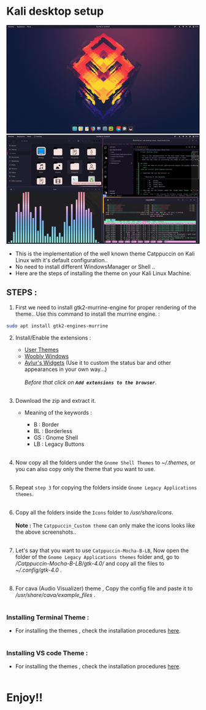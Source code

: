 # Kali desktop setup

![Markdown image](Assets/scr2.png)
![Markdown image](Assets/src1.png)

* This is the implementation of the well known theme Catppuccin on Kali  
 Linux with it's default configuration..
* No need to install different WindowsManager or Shell ..
* Here are the steps of installing the theme on your Kali Linux Machine.

## STEPS :
1. First we need to install gtk2-murrine-engine for proper rendering of 
  the theme.. Use this command to install the murrine engine. :
```bash
sudo apt install gtk2-engines-murrine
``` 
2. Install/Enable the extensions : 
   * [User Themes](https://extensions.gnome.org/extension/19/user-themes/)
   * [Woobly Windows](https://extensions.gnome.org/extension/3210/compiz-windows-effect/)
   * [Aylur's Widgets](https://extensions.gnome.org/extension/5338/aylurs-widgets/) (Use it to custom the status bar and other appearances in your own way...)<br><br> 
   *Before that click on **`Add extensions to the browser`***.
    <br><br>
3. Download the zip and extract it. 

    * Meaning of the keywords :

        * B  : Border
        * BL : Borderless
        * GS : Gnome Shell
        * LB : Legacy Buttons
        <br><br>
4. Now copy all the folders under the `Gnome Shell Themes` to *~/.themes*,
  or you can also copy only the theme that you want to use.
    <br><br>
5. Repeat `step 3` for copying the folders inside `Gnome Legacy Applications themes`.
    <br><br>
6. Copy all the folders inside the `Icons` folder to */usr/share/icons*.<br><br>
   **Note :** The `Catppuccin_Custom theme` can only make the icons looks like the above screenshots..
    <br><br>
7. Let's say that you want to use `Catppuccin-Mocha-B-LB`, Now open the  
  folder of the `Gnome Legacy Applications themes` 
  folder and, go to */Catppuccin-Mocha-B-LB/gtk-4.0/* and copy  all the files to 
  *~/.config/gtk-4.0* .<br><br>
8. For cava (Audio Visualizer) theme , Copy the config file and paste it 
   to */usr/share/cava/example_files* .
  <br><br>
### Installing Terminal Theme :
 * For installing the themes , check the installation procedures [here](https://github.com/catppuccin/gnome-terminal).
  <br><br>
### Installing VS code Theme :
  * For installing the themes , check the installation procedures [here](https://github.com/catppuccin/vscode).
 <br><br>
# Enjoy!!